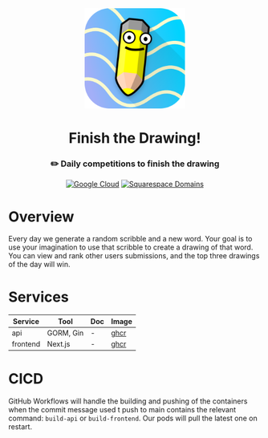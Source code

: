 <div align="center">

<img src="frontend/public//icon-512.png" width="200"/>

  <h1>Finish the Drawing!</h1>

  <h3>✏️ Daily competitions to finish the drawing</h3>

[![Google Cloud](https://img.shields.io/badge/Google_Cloud-4285F4?style=for-the-badge&logo=google-cloud&logoColor=white)](https://console.cloud.google.com/compute/instances?authuser=1&project=finish-the-drawing-413709)
[![Squarespace Domains](https://img.shields.io/badge/Squarespace%20Domains-green?style=flat&link=https://img.shields.io/badge/https%3A%2F%2Faccount.squarespace.com%2Fdomains)](https://account.squarespace.com/domains)

</div>

# Overview

Every day we generate a random scribble and a new word. Your goal is to use your imagination to use that scribble to create a drawing of that word. You can view and rank other users submissions, and the top three drawings of the day will win.

# Services

| Service  | Tool      | Doc | Image                                                                 |
| -------- | --------- | --- | --------------------------------------------------------------------- |
| api      | GORM, Gin | -   | [ghcr](https://github.com/nbaker47/ftd/pkgs/container/ftd%2Fapi)      |
| frontend | Next.js   | -   | [ghcr](https://github.com/nbaker47/ftd/pkgs/container/ftd%2Ffrontend) |

# CICD

GitHub Workflows will handle the building and pushing of the containers when the commit message used t push to main contains the relevant command: `build-api` or `build-frontend`. Our pods will pull the latest one on restart.
